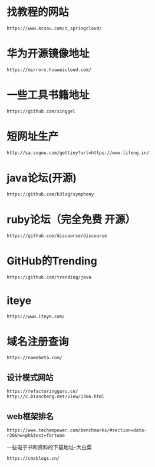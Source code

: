 
# 找教程的网站
```
https://www.kcsou.com/s_springcloud/
```

# 华为开源镜像地址

```
https://mirrors.huaweicloud.com/
```

# 一些工具书籍地址
```
https://github.com/singgel
```

# 短网址生产
```
http://sa.sogou.com/gettiny?url=https://www.lifeng.in/
```

# java论坛(开源)
```
https://github.com/b3log/symphony
```
# ruby论坛（完全免费  开源）
```
https://github.com/discourse/discourse
```

# GitHub的Trending
```
https://github.com/trending/java
```

# iteye
```
https://www.iteye.com/
```

# 域名注册查询

```
https://namebeta.com/
```

## 设计模式网站

```
https://refactoringguru.cn/
http://c.biancheng.net/view/1366.html
```

## web框架排名

```
https://www.techempower.com/benchmarks/#section=data-r20&hw=ph&test=fortune
```
一些电子书和资料的下载地址-大白菜
```
https://cmsblogs.cn/
```

